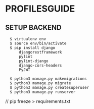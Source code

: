 # PROFILESGUIDE

## SETUP BACKEND

```
  $ virtualenv env
  $ source env/bin/activate
  $ pip install django
      djangorestframework
      pylint
      pylint-django
      django-cors-headers
      PyJWT

  $ python3 manage.py makemigrations
  $ python3 manage.py migrate
  $ python3 manage.py createsuperuser
  $ python3 manage.py runserver
```

// pip freeze > requirements.txt